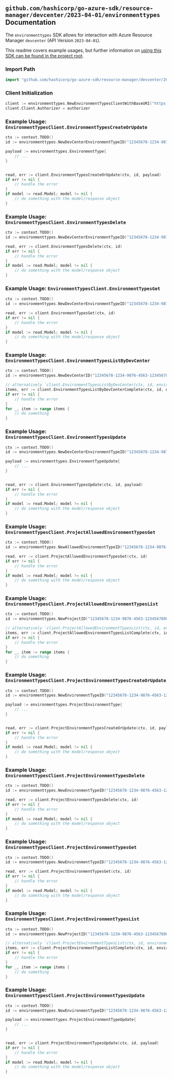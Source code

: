 
## `github.com/hashicorp/go-azure-sdk/resource-manager/devcenter/2023-04-01/environmenttypes` Documentation

The `environmenttypes` SDK allows for interaction with Azure Resource Manager `devcenter` (API Version `2023-04-01`).

This readme covers example usages, but further information on [using this SDK can be found in the project root](https://github.com/hashicorp/go-azure-sdk/tree/main/docs).

### Import Path

```go
import "github.com/hashicorp/go-azure-sdk/resource-manager/devcenter/2023-04-01/environmenttypes"
```


### Client Initialization

```go
client := environmenttypes.NewEnvironmentTypesClientWithBaseURI("https://management.azure.com")
client.Client.Authorizer = authorizer
```


### Example Usage: `EnvironmentTypesClient.EnvironmentTypesCreateOrUpdate`

```go
ctx := context.TODO()
id := environmenttypes.NewDevCenterEnvironmentTypeID("12345678-1234-9876-4563-123456789012", "example-resource-group", "devCenterName", "environmentTypeName")

payload := environmenttypes.EnvironmentType{
	// ...
}


read, err := client.EnvironmentTypesCreateOrUpdate(ctx, id, payload)
if err != nil {
	// handle the error
}
if model := read.Model; model != nil {
	// do something with the model/response object
}
```


### Example Usage: `EnvironmentTypesClient.EnvironmentTypesDelete`

```go
ctx := context.TODO()
id := environmenttypes.NewDevCenterEnvironmentTypeID("12345678-1234-9876-4563-123456789012", "example-resource-group", "devCenterName", "environmentTypeName")

read, err := client.EnvironmentTypesDelete(ctx, id)
if err != nil {
	// handle the error
}
if model := read.Model; model != nil {
	// do something with the model/response object
}
```


### Example Usage: `EnvironmentTypesClient.EnvironmentTypesGet`

```go
ctx := context.TODO()
id := environmenttypes.NewDevCenterEnvironmentTypeID("12345678-1234-9876-4563-123456789012", "example-resource-group", "devCenterName", "environmentTypeName")

read, err := client.EnvironmentTypesGet(ctx, id)
if err != nil {
	// handle the error
}
if model := read.Model; model != nil {
	// do something with the model/response object
}
```


### Example Usage: `EnvironmentTypesClient.EnvironmentTypesListByDevCenter`

```go
ctx := context.TODO()
id := environmenttypes.NewDevCenterID("12345678-1234-9876-4563-123456789012", "example-resource-group", "devCenterName")

// alternatively `client.EnvironmentTypesListByDevCenter(ctx, id, environmenttypes.DefaultEnvironmentTypesListByDevCenterOperationOptions())` can be used to do batched pagination
items, err := client.EnvironmentTypesListByDevCenterComplete(ctx, id, environmenttypes.DefaultEnvironmentTypesListByDevCenterOperationOptions())
if err != nil {
	// handle the error
}
for _, item := range items {
	// do something
}
```


### Example Usage: `EnvironmentTypesClient.EnvironmentTypesUpdate`

```go
ctx := context.TODO()
id := environmenttypes.NewDevCenterEnvironmentTypeID("12345678-1234-9876-4563-123456789012", "example-resource-group", "devCenterName", "environmentTypeName")

payload := environmenttypes.EnvironmentTypeUpdate{
	// ...
}


read, err := client.EnvironmentTypesUpdate(ctx, id, payload)
if err != nil {
	// handle the error
}
if model := read.Model; model != nil {
	// do something with the model/response object
}
```


### Example Usage: `EnvironmentTypesClient.ProjectAllowedEnvironmentTypesGet`

```go
ctx := context.TODO()
id := environmenttypes.NewAllowedEnvironmentTypeID("12345678-1234-9876-4563-123456789012", "example-resource-group", "projectName", "allowedEnvironmentTypeName")

read, err := client.ProjectAllowedEnvironmentTypesGet(ctx, id)
if err != nil {
	// handle the error
}
if model := read.Model; model != nil {
	// do something with the model/response object
}
```


### Example Usage: `EnvironmentTypesClient.ProjectAllowedEnvironmentTypesList`

```go
ctx := context.TODO()
id := environmenttypes.NewProjectID("12345678-1234-9876-4563-123456789012", "example-resource-group", "projectName")

// alternatively `client.ProjectAllowedEnvironmentTypesList(ctx, id, environmenttypes.DefaultProjectAllowedEnvironmentTypesListOperationOptions())` can be used to do batched pagination
items, err := client.ProjectAllowedEnvironmentTypesListComplete(ctx, id, environmenttypes.DefaultProjectAllowedEnvironmentTypesListOperationOptions())
if err != nil {
	// handle the error
}
for _, item := range items {
	// do something
}
```


### Example Usage: `EnvironmentTypesClient.ProjectEnvironmentTypesCreateOrUpdate`

```go
ctx := context.TODO()
id := environmenttypes.NewEnvironmentTypeID("12345678-1234-9876-4563-123456789012", "example-resource-group", "projectName", "environmentTypeName")

payload := environmenttypes.ProjectEnvironmentType{
	// ...
}


read, err := client.ProjectEnvironmentTypesCreateOrUpdate(ctx, id, payload)
if err != nil {
	// handle the error
}
if model := read.Model; model != nil {
	// do something with the model/response object
}
```


### Example Usage: `EnvironmentTypesClient.ProjectEnvironmentTypesDelete`

```go
ctx := context.TODO()
id := environmenttypes.NewEnvironmentTypeID("12345678-1234-9876-4563-123456789012", "example-resource-group", "projectName", "environmentTypeName")

read, err := client.ProjectEnvironmentTypesDelete(ctx, id)
if err != nil {
	// handle the error
}
if model := read.Model; model != nil {
	// do something with the model/response object
}
```


### Example Usage: `EnvironmentTypesClient.ProjectEnvironmentTypesGet`

```go
ctx := context.TODO()
id := environmenttypes.NewEnvironmentTypeID("12345678-1234-9876-4563-123456789012", "example-resource-group", "projectName", "environmentTypeName")

read, err := client.ProjectEnvironmentTypesGet(ctx, id)
if err != nil {
	// handle the error
}
if model := read.Model; model != nil {
	// do something with the model/response object
}
```


### Example Usage: `EnvironmentTypesClient.ProjectEnvironmentTypesList`

```go
ctx := context.TODO()
id := environmenttypes.NewProjectID("12345678-1234-9876-4563-123456789012", "example-resource-group", "projectName")

// alternatively `client.ProjectEnvironmentTypesList(ctx, id, environmenttypes.DefaultProjectEnvironmentTypesListOperationOptions())` can be used to do batched pagination
items, err := client.ProjectEnvironmentTypesListComplete(ctx, id, environmenttypes.DefaultProjectEnvironmentTypesListOperationOptions())
if err != nil {
	// handle the error
}
for _, item := range items {
	// do something
}
```


### Example Usage: `EnvironmentTypesClient.ProjectEnvironmentTypesUpdate`

```go
ctx := context.TODO()
id := environmenttypes.NewEnvironmentTypeID("12345678-1234-9876-4563-123456789012", "example-resource-group", "projectName", "environmentTypeName")

payload := environmenttypes.ProjectEnvironmentTypeUpdate{
	// ...
}


read, err := client.ProjectEnvironmentTypesUpdate(ctx, id, payload)
if err != nil {
	// handle the error
}
if model := read.Model; model != nil {
	// do something with the model/response object
}
```
